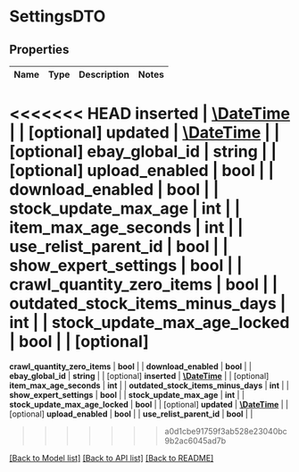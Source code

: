 # SettingsDTO

## Properties
Name | Type | Description | Notes
------------ | ------------- | ------------- | -------------
<<<<<<< HEAD
**inserted** | [**\DateTime**](\DateTime.md) |  | [optional] 
**updated** | [**\DateTime**](\DateTime.md) |  | [optional] 
**ebay_global_id** | **string** |  | [optional] 
**upload_enabled** | **bool** |  | 
**download_enabled** | **bool** |  | 
**stock_update_max_age** | **int** |  | 
**item_max_age_seconds** | **int** |  | 
**use_relist_parent_id** | **bool** |  | 
**show_expert_settings** | **bool** |  | 
**crawl_quantity_zero_items** | **bool** |  | 
**outdated_stock_items_minus_days** | **int** |  | 
**stock_update_max_age_locked** | **bool** |  | [optional] 
=======
**crawl_quantity_zero_items** | **bool** |  | 
**download_enabled** | **bool** |  | 
**ebay_global_id** | **string** |  | [optional] 
**inserted** | [**\DateTime**](\DateTime.md) |  | [optional] 
**item_max_age_seconds** | **int** |  | 
**outdated_stock_items_minus_days** | **int** |  | 
**show_expert_settings** | **bool** |  | 
**stock_update_max_age** | **int** |  | 
**stock_update_max_age_locked** | **bool** |  | [optional] 
**updated** | [**\DateTime**](\DateTime.md) |  | [optional] 
**upload_enabled** | **bool** |  | 
**use_relist_parent_id** | **bool** |  | 
>>>>>>> a0d1cbe91759f3ab528e23040bc9b2ac6045ad7b

[[Back to Model list]](../README.md#documentation-for-models) [[Back to API list]](../README.md#documentation-for-api-endpoints) [[Back to README]](../README.md)


